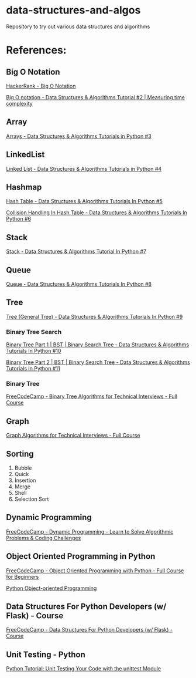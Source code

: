 # data-structures-and-algos

Repository to try out various data structures and algorithms

# References:

## Big O Notation

[HackerRank - Big O Notation](https://youtu.be/v4cd1O4zkGw)

[Big O notation - Data Structures & Algorithms Tutorial #2 | Measuring time complexity](https://youtu.be/IR_S8BC8KI0?list=PLeo1K3hjS3uu_n_a__MI_KktGTLYopZ12)

## Array

[Arrays - Data Structures & Algorithms Tutorials in Python #3](https://youtu.be/gDqQf4Ekr2A?list=PLeo1K3hjS3uu_n_a__MI_KktGTLYopZ12)

## LinkedList

[Linked List - Data Structures & Algorithms Tutorials in Python #4](https://youtu.be/qp8u-frRAnU?list=PLeo1K3hjS3uu_n_a__MI_KktGTLYopZ12)

## Hashmap

[Hash Table - Data Structures & Algorithms Tutorials In Python #5](https://youtu.be/ea8BRGxGmlA?list=PLeo1K3hjS3uu_n_a__MI_KktGTLYopZ12)

[Collision Handling In Hash Table - Data Structures & Algorithms Tutorials In Python #6](https://youtu.be/54iv1si4YCM?list=PLeo1K3hjS3uu_n_a__MI_KktGTLYopZ12)

## Stack

[Stack - Data Structures & Algorithms Tutorial In Python #7](https://youtu.be/zwb3GmNAtFk?list=PLeo1K3hjS3uu_n_a__MI_KktGTLYopZ12)

## Queue

[Queue - Data Structures & Algorithms Tutorials In Python #8](https://youtu.be/rUUrmGKYwHw?list=PLeo1K3hjS3uu_n_a__MI_KktGTLYopZ12)

## Tree

[Tree (General Tree) - Data Structures & Algorithms Tutorials In Python #9](https://youtu.be/4r_XR9fUPhQ?list=PLeo1K3hjS3uu_n_a__MI_KktGTLYopZ12)

### Binary Tree Search

[Binary Tree Part 1 | BST | Binary Search Tree - Data Structures & Algorithms Tutorials In Python #10](https://youtu.be/lFq5mYUWEBk?list=PLeo1K3hjS3uu_n_a__MI_KktGTLYopZ12)

[Binary Tree Part 2 | BST | Binary Search Tree - Data Structures & Algorithms Tutorials In Python #11](https://youtu.be/JnrbMQyGLiU?list=PLeo1K3hjS3uu_n_a__MI_KktGTLYopZ12)

### Binary Tree

[FreeCodeCamp - Binary Tree Algorithms for Technical Interviews - Full Course](https://youtu.be/fAAZixBzIAI)

## Graph

[Graph Algorithms for Technical Interviews - Full Course](https://youtu.be/tWVWeAqZ0WU)

## Sorting

1. Bubble
2. Quick
3. Insertion
4. Merge
5. Shell
6. Selection Sort

## Dynamic Programming

[FreeCodeCamp - Dynamic Programming - Learn to Solve Algorithmic Problems & Coding Challenges
](https://youtu.be/oBt53YbR9Kk)

## Object Oriented Programming in Python

[FreeCodeCamp - Object Oriented Programming with Python - Full Course for Beginners
](https://youtu.be/Ej_02ICOIgs)

[Python Object-oriented Programming](https://www.pythontutorial.net/python-oop/python-object-oriented-programming/)

## Data Structures For Python Developers (w/ Flask) - Course

[FreeCodeCamp - Data Structures For Python Developers (w/ Flask) - Course](https://youtu.be/74NW-84BqbA)

## Unit Testing - Python

[Python Tutorial: Unit Testing Your Code with the unittest Module](https://youtu.be/6tNS--WetLI)
